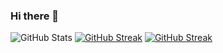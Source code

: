 ### Hi there 👋

<!--
**Stoyan94/Stoyan94** is a ✨ _special_ ✨ repository because its `README.md` (this file) appears on your GitHub profile.

Here are some ideas to get you started:

- 🔭 I’m currently working on ...
- 🌱 I’m currently learning ... C#-HTML & CSS
- 👯 I’m looking to collaborate on ...
- 🤔 I’m looking for help with ...
- 💬 Ask me about ...
- 📫 How to reach me: ...
- 😄 Pronouns: ...
- ⚡ Fun fact: ...
-->
![GitHub Stats](https://github-readme-stats.vercel.app/api?username=Stoyan94&theme=radical)
[![GitHub Streak](https://streak-stats.demolab.com?user=Stoyan94&theme=dark)](https://git.io/streak-stats)
<a href="https://git.io/streak-stats"><img src="https://streak-stats.demolab.com?user=Stoyan94&theme=dark" alt="GitHub Streak" /></a>
